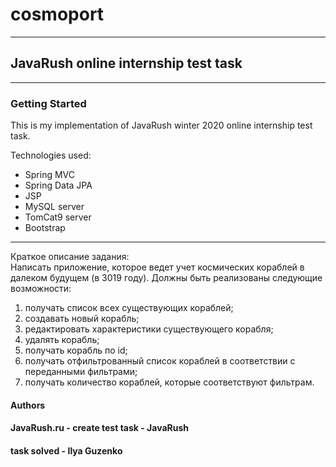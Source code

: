 # cosmoport #
***
## JavaRush online internship test task 
***
### Getting Started
This is my implementation of JavaRush winter 2020 online internship test task.

Technologies used:
 * Spring MVC
 * Spring Data JPA
 * JSP
 * MySQL server
 * TomCat9 server
 * Bootstrap
 ***
Краткое описание задания:<br>
Написать приложение, которое ведет учет космических кораблей в
далеком будущем (в 3019 году). Должны быть реализованы следующие
возможности:
1. получать список всех существующих кораблей;
2. создавать новый корабль;
3. редактировать характеристики существующего корабля;
4. удалять корабль;
5. получать корабль по id;
6. получать отфильтрованный список кораблей в соответствии с
переданными фильтрами;
7. получать количество кораблей, которые соответствуют фильтрам.

#### Authors
#### JavaRush.ru - create test task - JavaRush
#### task solved - Ilya Guzenko
